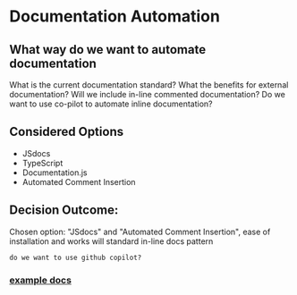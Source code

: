 # Documentation Automation

## What way do we want to automate documentation

What is the current documentation standard?
What the benefits for external documentation?
Will we include in-line commented documentation?
Do we want to use co-pilot to automate inline documentation?

## Considered Options

* JSdocs
* TypeScript
* Documentation.js
* Automated Comment Insertion

## Decision Outcome: 

Chosen option: "JSdocs" and "Automated Comment Insertion", 
ease of installation and works will standard in-line docs pattern

    do we want to use github copilot?

### [example docs](https://cse110-sp24-group11.github.io/warmup-exercise/out/index.html)